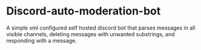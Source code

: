 # Discord-auto-moderation-bot
A simple xml configured self hosted discord bot that parses messages in all visible channels, deleting messages with unwanted substrings, and responding with a message.  
